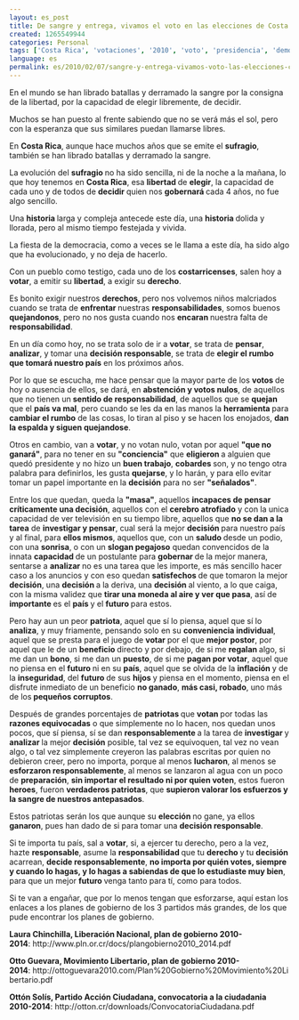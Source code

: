 ```yaml
---
layout: es_post
title: De sangre y entrega, vivamos el voto en las elecciones de Costa Rica con responsabilidad
created: 1265549944
categories: Personal
tags: ['Costa Rica', 'votaciones', '2010', 'voto', 'presidencia', 'democracia', 'elecciones', 'planes', 'gobierno', 'responsabilidad']
language: es
permalink: es/2010/02/07/sangre-y-entrega-vivamos-voto-las-elecciones-costa-rica-responsabilidad-1470
---
```

<p>En el mundo se han librado batallas y derramado la sangre por la consigna de la libertad, por la capacidad de elegir libremente, de decidir.</p>

<p>Muchos se han puesto al frente sabiendo que no se verá más el sol, pero con la esperanza que sus similares puedan llamarse libres.</p>
<p>En <strong>Costa Rica</strong>, aunque hace muchos años que se emite el <strong>sufragio</strong>, también se han librado batallas y derramado la sangre.</p>
<p>La evolución del <strong>sufragio </strong>no ha sido sencilla, ni de la noche a la mañana, lo que hoy tenemos en <strong>Costa Rica</strong>, esa <strong>libertad </strong>de <strong>elegir</strong>, la capacidad de cada uno y de todos de <strong>decidir </strong>quien nos <strong>gobernará </strong>cada 4 años, no fue algo sencillo.</p>
<p>Una <strong>historia </strong>larga y compleja antecede este día, una <strong>historia </strong>dolida y llorada, pero al mismo tiempo festejada y vivida.</p>
<p>La fiesta de la democracia, como a veces se le llama a este día, ha sido algo que ha evolucionado, y no deja de hacerlo.</p>
<p>Con un pueblo como testigo, cada uno de los <strong>costarricenses</strong>, salen hoy a <strong>votar</strong>, a emitir su <strong>libertad</strong>, a exigir su <strong>derecho</strong>.</p>
<p>Es bonito exigir nuestros <strong>derechos</strong>, pero nos volvemos niños malcriados cuando se trata de <strong>enfrentar </strong>nuestras <strong>responsabilidades</strong>, somos buenos <strong>quejandonos</strong>, pero no nos gusta cuando nos <strong>encaran </strong>nuestra falta de <strong>responsabilidad</strong>.</p>
<p>En un día como hoy, no se trata solo de ir a <strong>votar</strong>, se trata de <strong>pensar</strong>, <strong>analizar</strong>, y tomar una <strong>decisión responsable</strong>, se trata de <strong>elegir el rumbo que tomará nuestro país</strong> en los próximos años.</p>
<p>Por lo que se escucha, me hace pensar que la mayor parte de los <strong>votos </strong>de hoy o ausencia de ellos, se dará, en <strong>abstención y votos nulos</strong>, de aquellos que no tienen un<strong> sentido de responsabilidad</strong>, de aquellos que se <strong>quejan </strong>que el <strong>país va mal</strong>, pero cuando se les da en las manos la <strong>herramienta </strong>para <strong>cambiar el rumbo</strong> de las cosas, lo tiran al piso y se hacen los enojados, <strong>dan la espalda y siguen quejandose</strong>.</p>
<p>Otros en cambio, van a <strong>votar</strong>, y no votan nulo, votan por aquel <strong>&quot;que no ganará&quot;</strong>, para no tener en su <strong>&quot;conciencia&quot;</strong> que <strong>eligieron </strong>a alguien que quedó presidente y no hizo un <strong>buen trabajo</strong>, <strong>cobardes </strong>son, y no tengo otra palabra para definirlos, les gusta <strong>quejarse</strong>, y lo harán, y para ello evitar tomar un papel importante en la <strong>decisión</strong> para no ser <strong>&quot;señalados&quot;</strong>.</p>
<p>Entre los que quedan, queda la <strong>&quot;masa&quot;</strong>, aquellos <strong>incapaces de pensar críticamente una decisión</strong>, aquellos con el <strong>cerebro atrofiado</strong> y con la unica capacidad de ver televisión en su tiempo libre, aquellos que <strong>no se dan a la tarea</strong> de <strong>investigar y pensar</strong>, cual será la mejor <strong>decisión </strong>para nuestro país y al final, para <strong>ellos mismos</strong>, aquellos que, con un <strong>saludo </strong>desde un podio, con una <strong>sonrisa</strong>, o con un <strong>slogan pegajoso</strong> quedan convencidos de la innata <strong>capacidad </strong>de un postulante para <strong>gobernar </strong>de la mejor manera, sentarse a <strong>analizar </strong>no es una tarea que les importe, es más sencillo hacer caso a los anuncios y con eso quedan <strong>satisfechos </strong>de que tomaron la mejor <strong>decisión</strong>, una <strong>decisión </strong>a la deriva, una <strong>decisión </strong>al viento, a lo que caiga, con la misma validez que <strong>tirar una moneda al aire y ver que pasa</strong>, así de <strong>importante </strong>es el <strong>país </strong>y el <strong>futuro </strong>para estos.</p>
<p>Pero hay aun un peor <strong>patriota</strong>, aquel que sí lo piensa, aquel que sí lo <strong>analiza</strong>, y muy friamente, pensando solo en su <strong>conveniencia individual</strong>, aquel que se presta para el juego de <strong>votar </strong>por el que <strong>mejor postor</strong>, por aquel que le de un <strong>beneficio </strong>directo y por debajo, de si me <strong>regalan </strong>algo, si me dan un <strong>bono</strong>, si me dan un <strong>puesto</strong>, de si me <strong>pagan por votar</strong>, aquel que no piensa en el <strong>futuro </strong>ni en su <strong>país</strong>, aquel que se olvida de la <strong>inflación </strong>y de la <strong>inseguridad</strong>, del <strong>futuro </strong>de sus <strong>hijos </strong>y piensa en el momento, piensa en el disfrute inmediato de un beneficio <strong>no ganado</strong>, <strong>más casi, robado</strong>, uno más de los<strong> pequeños corruptos</strong>.</p>
<p>Después de grandes porcentajes de <strong>patriotas </strong>que <strong>votan </strong>por todas las<strong> razones equivocadas</strong> o que simplemente no lo hacen, nos quedan unos pocos, que sí piensa, sí se dan <strong>responsablemente </strong>a la tarea de <strong>investigar </strong>y <strong>analizar </strong>la mejor <strong>decisión</strong> posible, tal vez se equivoquen, tal vez no vean algo, o tal vez simplemente creyeron las palabras escritas por quien no debieron creer, pero no importa, porque al menos <strong>lucharon</strong>, al menos se <strong>esforzaron responsablemente</strong>, al menos se lanzaron al agua con un poco de <strong>preparación</strong>, <strong>sin importar el resultado ni por quien voten</strong>, estos fueron <strong>heroes</strong>, fueron <strong>verdaderos patriotas</strong>, que <strong>supieron valorar los esfuerzos y la sangre de nuestros antepasados</strong>.</p>
<p>Estos patriotas serán los que aunque su <strong>elección </strong>no gane, ya ellos <strong>ganaron</strong>, pues han dado de si para tomar una <strong>decisión responsable</strong>.</p>
<p>Si te importa tu país, sal a <strong>votar</strong>, si, a ejercer tu derecho, pero a la vez, hazte <strong>responsable</strong>, asume la <strong>responsabilidad </strong>que tu <strong>derecho </strong>y tu <strong>decisión </strong>acarrean, <strong>decide responsablemente</strong>, <strong>no importa por quién votes, siempre y cuando lo hagas, y lo hagas a sabiendas de que lo estudiaste muy bien</strong>, para que un mejor <strong>futuro </strong>venga tanto para tí, como para todos.</p>
<p>Si te van a engañar, que por lo menos tengan que esforzarse, aquí estan los enlaces a los planes de gobierno de los 3 partidos más grandes, de los que pude encontrar los planes de gobierno.</p>
<p><strong>Laura Chinchilla, Liberación Nacional, plan de gobierno 2010-2014</strong>:&nbsp;http://www.pln.or.cr/docs/plangobierno2010_2014.pdf</p>
<p><strong>Otto Guevara, Movimiento Libertario, plan de gobierno 2010-2014</strong>:&nbsp;http://ottoguevara2010.com/Plan%20Gobierno%20Movimiento%20Libertario.pdf</p>
<p><strong>Ottón Solís, Partido Acción Ciudadana, convocatoria a la ciudadania 2010-2014</strong>:&nbsp;http://otton.cr/downloads/ConvocatoriaCiudadana.pdf</p>
